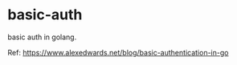 # basic-auth
basic auth in golang.


Ref: https://www.alexedwards.net/blog/basic-authentication-in-go
